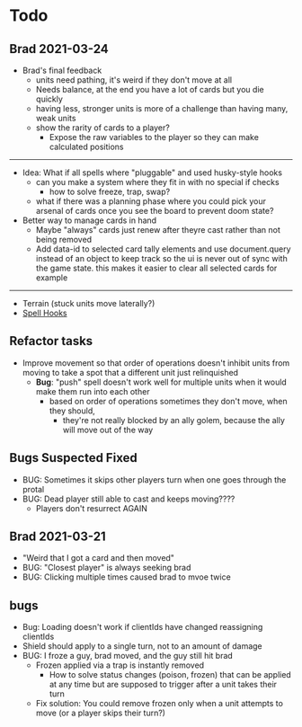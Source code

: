 # Todo

## Brad 2021-03-24

- Brad's final feedback
  - units need pathing, it's weird if they don't move at all
  - Needs balance, at the end you have a lot of cards but you die quickly
  - having less, stronger units is more of a challenge than having many, weak units
  - show the rarity of cards to a player?
    - Expose the raw variables to the player so they can make calculated positions

---

- Idea: What if all spells where "pluggable" and used husky-style hooks
  - can you make a system where they fit in with no special if checks
    - how to solve freeze, trap, swap?
  - what if there was a planning phase where you could pick your arsenal of cards once you see the board to prevent doom state?
- Better way to manage cards in hand
  - Maybe "always" cards just renew after theyre cast rather than not being removed
  - Add data-id to selected card tally elements and use document.query instead of an object to keep track
    so the ui is never out of sync with the game state. this makes it easier to clear all selected cards for example

---

- Terrain (stuck units move laterally?)
- [Spell Hooks](https://docs.google.com/spreadsheets/d/1PntBWT4twXoKRKBZBOg7zZtWNzoqtfu6SD-EMQYedt4/edit#gid=0)

## Refactor tasks

- Improve movement so that order of operations doesn't inhibit units from moving to take a spot that a different unit just relinquished
  - **Bug**: "push" spell doesn't work well for multiple units when it would make them run into each other
    - based on order of operations sometimes they don't move, when they should,
      - they're not really blocked by an ally golem, because the ally will move out of the way

## Bugs Suspected Fixed

- BUG: Sometimes it skips other players turn when one goes through the protal
- BUG: Dead player still able to cast and keeps moving????
  - Players don't resurrect AGAIN

## Brad 2021-03-21

- "Weird that I got a card and then moved"
- BUG: "Closest player" is always seeking brad
- BUG: Clicking multiple times caused brad to mvoe twice

## bugs

- Bug: Loading doesn't work if clientIds have changed reassigning clientIds
- Shield should apply to a single turn, not to an amount of damage
- BUG: I froze a guy, brad moved, and the guy still hit brad
  - Frozen applied via a trap is instantly removed
    - How to solve status changes (poison, frozen) that can be applied at any time but are supposed to trigger after a unit takes their turn
  - Fix solution: You could remove frozen only when a unit attempts to move (or a player skips their turn?)
